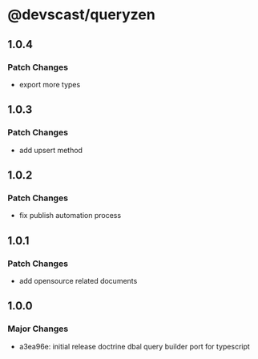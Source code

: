 # @devscast/queryzen

## 1.0.4

### Patch Changes

- export more types

## 1.0.3

### Patch Changes

- add upsert method

## 1.0.2

### Patch Changes

- fix publish automation process

## 1.0.1

### Patch Changes

- add opensource related documents

## 1.0.0

### Major Changes

- a3ea96e: initial release doctrine dbal query builder port for typescript
